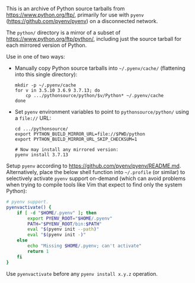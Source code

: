This is an archive of Python source tarballs from <https://www.python.org/ftp/>,
primarily for use with `pyenv` (<https://github.com/pyenv/pyenv>) on a
disconnected network.

The `python/` directory is a mirror of a subset of
<https://www.python.org/ftp/python/>, including just the source tarball for each
mirrored version of Python.

Use in one of two ways:

- Manually copy Python source tarballs into `~/.pyenv/cache/` (flattening into
  this single directory):

      mkdir -p ~/.pyenv/cache
      for v in 3.5.10 3.6.9 3.7.13; do
          cp .../pythonsource/python/$v/Python* ~/.pyenv/cache
      done

- Set ``pyenv`` environment variables to point to `pythonsource/python/` using a
  `file://` URL:

      cd .../pythonsource/
      export PYTHON_BUILD_MIRROR_URL=file://$PWD/python
      export PYTHON_BUILD_MIRROR_URL_SKIP_CHECKSUM=1

      # Now may install any mirrored version:
      pyenv install 3.7.13

Setup ``pyenv`` according to <https://github.com/pyenv/pyenv/README.md>.
Alternatively, place the below shell function into `~/.profile` (or similar) to
selectively activate `pyenv` support on-demand (which can avoid problems when
trying to compile tools like Vim that expect to find only the system Python):

```sh
# pyenv support.
pyenvactivate() {
    if [ -d "$HOME/.pyenv" ]; then
        export PYENV_ROOT="$HOME/.pyenv"
        PATH="$PYENV_ROOT/bin:$PATH"
        eval "$(pyenv init --path)"
        eval "$(pyenv init -)"
    else
        echo "Missing $HOME/.pyenv; can't activate"
        return 1
    fi
}
```

Use `pyenvactivate` before any `pyenv install x.y.z` operation.
